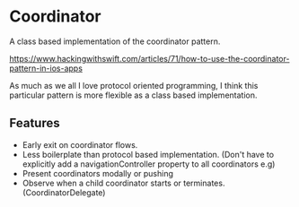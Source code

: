 # Coordinator

A class based implementation of the coordinator pattern.

https://www.hackingwithswift.com/articles/71/how-to-use-the-coordinator-pattern-in-ios-apps

As much as we all I love protocol oriented programming, I think this particular pattern is more flexible as a class based implementation. 

## Features

- Early exit on coordinator flows.
- Less boilerplate than protocol based implementation. (Don't have to explicitly add a navigationController property to all coordinators e.g)
-  Present coordinators modally or pushing
- Observe when a child coordinator starts or terminates. (CoordinatorDelegate)
